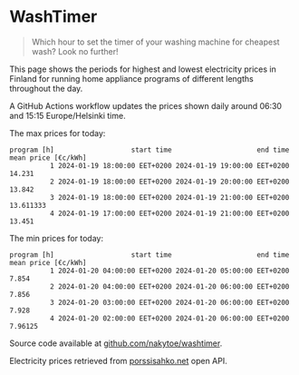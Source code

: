 
# WashTimer

> Which hour to set the timer of your washing machine for cheapest wash? Look no further!

This page shows the periods for highest and lowest electricity prices in Finland 
for running home appliance programs of different lengths throughout the day. 

A GitHub Actions workflow updates the prices shown daily around 06:30 and 15:15 Europe/Helsinki time.

The max prices for today:

	program [h]                   start time                     end time mean price [€c/kWh]
	          1 2024-01-19 18:00:00 EET+0200 2024-01-19 19:00:00 EET+0200              14.231
	          2 2024-01-19 18:00:00 EET+0200 2024-01-19 20:00:00 EET+0200              13.842
	          3 2024-01-19 18:00:00 EET+0200 2024-01-19 21:00:00 EET+0200           13.611333
	          4 2024-01-19 17:00:00 EET+0200 2024-01-19 21:00:00 EET+0200              13.451

The min prices for today:

	program [h]                   start time                     end time mean price [€c/kWh]
	          1 2024-01-20 04:00:00 EET+0200 2024-01-20 05:00:00 EET+0200               7.854
	          2 2024-01-20 04:00:00 EET+0200 2024-01-20 06:00:00 EET+0200               7.856
	          3 2024-01-20 03:00:00 EET+0200 2024-01-20 06:00:00 EET+0200               7.928
	          4 2024-01-20 02:00:00 EET+0200 2024-01-20 06:00:00 EET+0200             7.96125


Source code available at [github.com/nakytoe/washtimer](https://github.com/nakytoe/washtimer).

Electricity prices retrieved from [porssisahko.net](https://porssisahko.net/api) open API.
